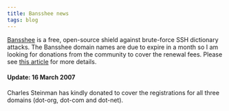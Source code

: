 ```yaml
---
title: Bansshee news
tags: blog
---
```


[Bansshee](http://bansshee.wincent.com/) is a free, open-source shield against brute-force SSH dictionary attacks. The Bansshee domain names are due to expire in a month so I am looking for donations from the community to cover the renewal fees. Please see [this article](http://www.wincent.com/a/about/wincent/weblog/archives/2007/03/a_call_for_help.php) for more details.

#### Update: 16 March 2007

Charles Steinman has kindly donated to cover the registrations for all three domains (dot-org, dot-com and dot-net).
